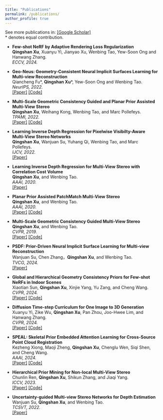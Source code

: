 ```yaml
---
title: "Publications"
permalink: /publications/
author_profile: true
---
```

See more publications in: [[Google Scholar]](https://scholar.google.com/citations?hl=zh-CN&user=k96kDhsAAAAJ&view_op=list_works&sortby=pubdate)  
\* denotes equal contribution. 

* <b>Few-shot NeRF by Adaptive Rendering Loss Regularization</b> <br> 
<b>Qingshan Xu</b>, Xuanyu Yi, Jianyao Xu, Wenbing Tao, Yew-Soon Ong and Hanwang Zhang.    
<i>ECCV, 2024.</i>   

* <b>Geo-Neus: Geometry-Consistent Neural Implicit Surfaces Learning for Multi-view Reconstruction</b> <br> 
Qiancheng Fu\*, <b>Qingshan Xu</b>\*, Yew-Soon Ong and Wenbing Tao.    
<i>NeurIPS, 2022.</i>  
[[Paper]](https://arxiv.org/abs/2205.15848) [[Code]](https://github.com/GhiXu/Geo-Neus) 

* <b>Multi-Scale Geometric Consistency Guided and Planar Prior Assisted Multi-View Stereo</b> <br> 
<b>Qingshan Xu</b>, Weihang Kong, Wenbing Tao, and Marc Pollefeys.   
<i>TPAMI, 2022.</i>  
[[Paper]](https://ieeexplore.ieee.org/document/9863705) [[Code]](https://github.com/GhiXu/ACMMP)  

* <b>Learning Inverse Depth Regression for Pixelwise Visibilty-Aware Multi-View Stereo Networks</b> <br> 
<b>Qingshan Xu</b>, Wanjuan Su, Yuhang Qi, Wenbing Tao, and Marc Pollefeys.  
<i>IJCV, 2022.</i>  
[[Paper]](https://trebuchet.public.springernature.app/get_content/79aa1569-1998-49c9-b675-acb305d056a2)

* <b>Learning Inverse Depth Regression for Multi-View Stereo with Correlation Cost Volume</b> <br> 
<b>Qingshan Xu</b>, and Wenbing Tao.  
<i>AAAI, 2020.</i>  
[[Paper]](https://arxiv.org/abs/1912.11746) 

* <b>Planar Prior Assisted PatchMatch Multi-View Stereo</b> <br> 
<b>Qingshan Xu</b>, and Wenbing Tao.  
<i>AAAI, 2020.</i>  
[[Paper]](https://arxiv.org/abs/1912.11744) [[Code]](https://github.com/GhiXu/ACMP)

* <b>Multi-Scale Geometric Consistency Guided Multi-View Stereo</b> <br> 
<b>Qingshan Xu</b>, and Wenbing Tao.  
<i>CVPR, 2019.</i>  
[[Paper]](https://arxiv.org/abs/1904.08103) [[Code]](https://github.com/GhiXu/ACMM)

* <b>PSDF: Prior-Driven Neural Implicit Surface Learning for Multi-view Reconstruction</b> <br> 
Wanjuan Su, Chen Zhang，<b>Qingshan Xu</b>, and Wenbing Tao.  
<i>TVCG, 2024.</i>  
[[Paper]](https://arxiv.org/abs/2401.12751)

* <b>Global and Hierarchical Geometry Consistency Priors for Few-shot NeRFs in Indoor Scenes</b> <br> 
Xiaotian Sun, <b>Qingshan Xu</b>, Xinjie Yang, Yu Zang, and Cheng Wang.  
<i>CVPR, 2024.</i>  
[[Paper]](https://openaccess.thecvf.com/content/CVPR2024/papers/Sun_Global_and_Hierarchical_Geometry_Consistency_Priors_for_Few-shot_NeRFs_in_CVPR_2024_paper.pdf) [[Code]](https://github.com/XT5un/P2NeRF)

* <b>Diffusion Time-step Curriculum for One Image to 3D Generation</b> <br> 
Xuanyu Yi, Zike Wu, <b>Qingshan Xu</b>, Pan Zhou, Joo-Hwee Lim, and Hanwang Zhang.  
<i>CVPR, 2024.</i>  
[[Paper]](https://arxiv.org/abs/2404.04562v3) [[Code]](https://github.com/yxymessi/DTC123)

* <b>SPEAL: Skeletal Prior Embedded Attention Learning for Cross-Source Point Cloud Registration</b> <br> 
Kezheng Xiong, Maoji Zheng, <b>Qingshan Xu</b>, Chenglu Wen, Siqi Shen, and Cheng Wang.  
<i>AAAI, 2024.</i>  
[[Paper]](https://arxiv.org/abs/2312.08664) [[Code]](https://github.com/kezheng1204/KITTI-CrossSource)

* <b>Hierarchical Prior Mining for Non-local Multi-View Stereo</b> <br> 
Chunlin Ren, <b>Qingshan Xu</b>, Shikun Zhang, and Jiaqi Yang.  
<i>ICCV, 2023.</i>  
[[Paper]](https://arxiv.org/abs/2303.09758) [[Code]](https://github.com/CLinvx/HPM-MVS)

* <b>Uncertainty-guided Multi-view Stereo Networks for Depth Estimation</b> <br> 
Wanjuan Su, <b>Qingshan Xu</b>, and Wenbing Tao.  
<i>TCSVT, 2022.</i>   
[[Paper]](https://ieeexplore.ieee.org/document/9797764) 

<!--
* <b>Efficient Large-scale Geometric Verification for Structure from Motion</b> <br> 
<b>Qingshan Xu</b>, Jie Li, Wenbing Tao, and Delie Ming.  
<i>Pattern Recognition Letters, 2019.</i>  
[[Paper]](https://www.sciencedirect.com/science/article/abs/pii/S0167865518306512)

* <b>Massively Parallel Image Index for Vocabulary Tree Based Image Retrieval</b> <br> 
<b>Qingshan Xu</b>, Kun Sun, Wenbing Tao, and Liman Liu.  
<i>Chinese Conference on Computer Vision, 2017.</i>  
[[Paper]](https://link.springer.com/chapter/10.1007/978-981-10-7302-1_9)
--> 

<!--
## In Submission
<b>Geo-Neus: Geometry-Consistent Neural Implicit Surfaces Learning for Multi-view Reconstruction</b> <br> 
Qiancheng Fu\*, <b>Qingshan Xu</b>\*, Yew-Soon Ong and Wenbing Tao. (\* Equal Contribution)    
[[Paper]](https://arxiv.org/abs/2205.15848) [[Code]](https://github.com/GhiXu/Geo-Neus) 
--> 



   
